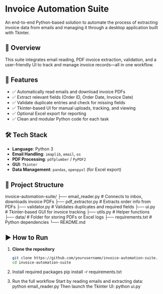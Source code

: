 # Invoice Automation Suite

An end-to-end Python-based solution to automate the process of extracting invoice data from emails and managing it through a desktop application built with Tkinter.

## 🧾 Overview

This suite integrates email reading, PDF invoice extraction, validation, and a user-friendly UI to track and manage invoice records—all in one workflow.

## 🚀 Features

- ✅ Automatically read emails and download invoice PDFs
- ✅ Extract relevant fields (Order ID, Order Date, Invoice Date)
- ✅ Validate duplicate entries and check for missing fields
- ✅ Tkinter-based UI for manual uploads, tracking, and viewing
- ✅ Optional Excel export for reporting
- ✅ Clean and modular Python code for each task

## 🛠 Tech Stack

- **Language**: Python 3
- **Email Handling**: `imaplib`, `email`, `os`
- **PDF Processing**: `pdfplumber` / `PyPDF2`
- **GUI**: `Tkinter`
- **Data Management**: `pandas`, `openpyxl` (for Excel export)

## 📂 Project Structure

invoice-automation-suite/
├── email_reader.py  # Connects to inbox, downloads invoice PDFs
├── pdf_extractor.py  # Extracts order info from PDFs
├── validator.py  # Validates duplicates and required fields
├── ui.py # Tkinter-based GUI for invoice tracking
├── utils.py # Helper functions
├── data/ # Folder for storing PDFs or Excel logs
├── requirements.txt # Python dependencies
└── README.md



## ▶️ How to Run

1. **Clone the repository**
   ```bash
   git clone https://github.com/yourusername/invoice-automation-suite.git
   cd invoice-automation-suite
   
2. Install required packages
   pip install -r requirements.txt
   
3. Run the full workflow
 Start by reading emails and extracting data:
   python email_reader.py
 Then launch the Tkinter UI:
   python ui.py
